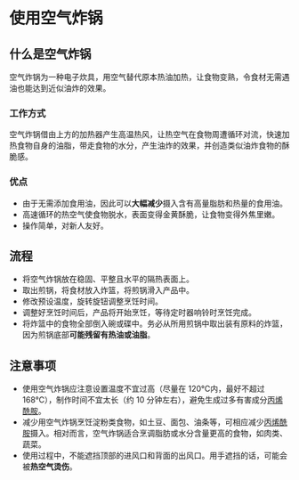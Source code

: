 # 使用空气炸锅

## 什么是空气炸锅

空气炸锅为一种电子炊具，用空气替代原本热油加热，让食物变熟，令食材无需遇油也能达到近似油炸的效果。

### 工作方式

空气炸锅借由上方的加热器产生高温热风，让热空气在食物周遭循环对流，快速加热食物自身的油脂，带走食物的水分，产生油炸的效果，并创造类似油炸食物的酥脆感。

### 优点

* 由于无需添加食用油，因此可以**大幅减少**摄入含有高量脂肪和热量的食用油。
* 高速循环的热空气使食物脱水，表面变得金黄酥脆，让食物变得外焦里嫩。
* 操作简单，对新人友好。

## 流程

* 将空气炸锅放在稳固、平整且水平的隔热表面上。
* 取出煎锅，将食材放入炸篮，将煎锅滑入产品中。
* 修改预设温度，旋转旋钮调整烹饪时间。
* 调整好烹饪时间后，产品将开始烹饪，等待定时器响铃时烹饪完成。
* 将炸篮中的食物全部倒入碗或碟中。务必从所用煎锅中取出装有原料的炸篮，因为煎锅底部**可能残留有热油或油脂**。

## 注意事项

* 使用空气炸锅应注意设置温度不宜过高（尽量在 120℃内，最好不超过 168℃），制作时间不宜太长（约 10 分钟左右），避免生成过多有害成分[丙烯酰胺](https://zh.wikipedia.org/wiki/%E4%B8%99%E7%83%AF%E9%85%B0%E8%83%BA)。
* 减少用空气炸锅烹饪淀粉类食物，如土豆、面包、油条等，可相应减少[丙烯酰胺](https://zh.wikipedia.org/wiki/%E4%B8%99%E7%83%AF%E9%85%B0%E8%83%BA)摄入。相对而言，空气炸锅适合烹调脂肪或水分含量更高的食物，如肉类、蔬菜。
* 使用过程中，不能遮挡顶部的进风口和背面的出风口。用手遮挡的话，可能会被**热空气烫伤**。
